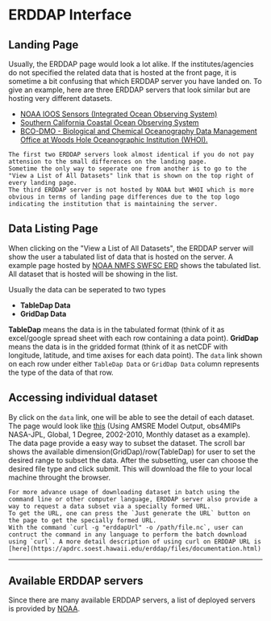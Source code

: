 # ERDDAP Interface
## Landing Page
Usually, the ERDDAP page would look a lot alike.
If the institutes/agencies do not specified the related data that is hosted at the front page, it is sometime a bit confusing that which ERDDAP server you have landed on.
To give an example, here are three ERDDAP servers that look similar but are hosting very different datasets.
- [NOAA IOOS Sensors (Integrated Ocean Observing System)](http://erddap.secoora.org/erddap/index.html)
- [Southern California Coastal Ocean Observing System](http://erddap.axiomdatascience.com/erddap/index.html)
- [BCO-DMO - Biological and Chemical Oceanography Data Management Office at Woods Hole Oceanographic Institution (WHOI).](https://erddap.bco-dmo.org/erddap/index.html)

```{important}
The first two ERDDAP servers look almost identical if you do not pay attension to the small differences on the landing page. 
Sometime the only way to seperate one from another is to go to the "View a List of All Datasets" link that is shown on the top right of every landing page.
The third ERDDAP server is not hosted by NOAA but WHOI which is more obvious in terms of landing page differences due to the top logo indicating the institution that is maintaining the server.

```
## Data Listing Page
When clicking on the "View a List of All Datasets", the ERDDAP server will show the user a tabulated list of data that is hosted on the server. 
A example page hosted by [NOAA NMFS SWFSC ERD](https://coastwatch.pfeg.noaa.gov/erddap/info/index.html?page=1&itemsPerPage=1000) shows the tabulated list.
All dataset that is hosted will be showing in the list. 

Usually the data can be seperated to two types
- **TableDap Data**
- **GridDap Data**

**TableDap** means the data is in the tabulated format (think of it as excel/google spread sheet with each row containing a data point).
**GridDap** means the data is in the gridded format (think of it as netCDF with longitude, latitude, and time axises for each data point).
The `data` link shown on each row under either `TableDap Data` or `GridDap Data` column represents the type of the data of that row.

## Accessing individual dataset
By click on the `data` link, one will be able to see the detail of each dataset.
The page would look like [this](https://coastwatch.pfeg.noaa.gov/erddap/griddap/jplAmsreSstMon.html) (Using AMSRE Model Output, obs4MIPs NASA-JPL, Global, 1 Degree, 2002-2010, Monthly dataset as a example).
The data page provide a easy way to subset the dataset.
The scroll bar shows the available dimension(GridDap)/row(TableDap) for user to set the desired range to subset the data.
After the subsetting, user can choose the desired file type and click submit.
This will download the file to your local machine throught the browser. 
```{tip}
For more advance usage of downloading dataset in batch using the command line or other computer language, ERDDAP server also provide a way to request a data subset via a specially formed URL.
To get the URL, one can press the `Just generate the URL` button on the page to get the specially formed URL.
With the command `curl -g "erddapUrl" -o /path/file.nc`, user can contruct the command in any language to perform the batch download using `curl`. A more detail description of using curl on ERDDAP URL is [here](https://apdrc.soest.hawaii.edu/erddap/files/documentation.html)
```
---

## Available ERDDAP servers
Since there are many available ERDDAP servers, a list of deployed servers is provided by [NOAA](https://coastwatch.pfeg.noaa.gov/erddap/download/setup.html#organizations).   

